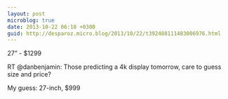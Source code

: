 ```yaml
---
layout: post
microblog: true
date: 2013-10-22 06:10 +0300
guid: http://desparoz.micro.blog/2013/10/22/t392488111483006976.html
---
```

27” - $1299

RT @danbenjamin: Those predicting a 4k display tomorrow, care to guess size and price?

My guess: 27-inch, $999
